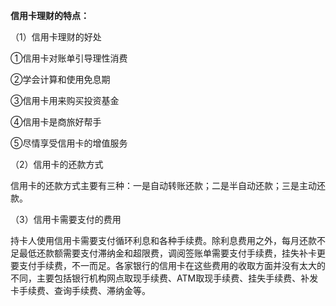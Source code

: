 **信用卡理财的特点：**

（1）信用卡理财的好处

①信用卡对账单引导理性消费

②学会计算和使用免息期

③信用卡用来购买投资基金

④信用卡是商旅好帮手

⑤尽情享受信用卡的增值服务

（2）信用卡的还款方式

信用卡的还款方式主要有三种：一是自动转账还款；二是半自动还款；三是主动还款。

（3）信用卡需要支付的费用

持卡人使用信用卡需要支付循环利息和各种手续费。除利息费用之外，每月还款不足最低还款额需要支付滞纳金和超限费，调阅签账单需要支付手续费，挂失补卡更要支付手续费，不一而足。各家银行的信用卡在这些费用的收取方面并没有太大的不同，主要包括银行机构网点取现手续费、ATM取现手续费、挂失手续费、补发卡手续费、查询手续费、滞纳金等。